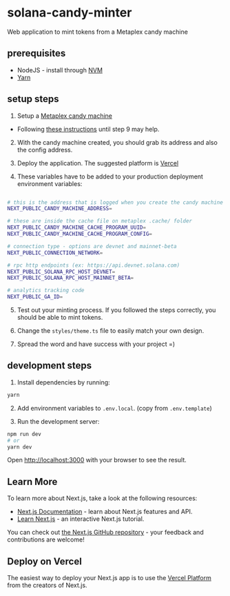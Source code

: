 # solana-candy-minter

Web application to mint tokens from a Metaplex candy machine

## prerequisites

- NodeJS - install through [NVM](https://github.com/nvm-sh/nvm)
- [Yarn](https://classic.yarnpkg.com/lang/en/docs/install/)


## setup steps

1. Setup a [Metaplex candy machine](https://github.com/metaplex-foundation/metaplex/tree/master/js/packages/cli)

- Following [these instructions](https://threadreaderapp.com/thread/1433816437525659658.html) until step 9 may help.

2. With the candy machine created, you should grab its address and also the config address.

3. Deploy the application. The suggested platform is [Vercel](https://vercel.com/new)

4. These variables have to be added to your production deployment environment variables:

```bash

# this is the address that is logged when you create the candy machine
NEXT_PUBLIC_CANDY_MACHINE_ADDRESS=

# these are inside the cache file on metaplex .cache/ folder
NEXT_PUBLIC_CANDY_MACHINE_CACHE_PROGRAM_UUID=
NEXT_PUBLIC_CANDY_MACHINE_CACHE_PROGRAM_CONFIG=

# connection type - options are devnet and mainnet-beta
NEXT_PUBLIC_CONNECTION_NETWORK=

# rpc http endpoints (ex: https://api.devnet.solana.com)
NEXT_PUBLIC_SOLANA_RPC_HOST_DEVNET=
NEXT_PUBLIC_SOLANA_RPC_HOST_MAINNET_BETA=

# analytics tracking code
NEXT_PUBLIC_GA_ID=
```

5. Test out your minting process. If you followed the steps correctly, you should be able to mint tokens.

6. Change the `styles/theme.ts` file to easily match your own design.

7. Spread the word and have success with your project =)

## development steps

1. Install dependencies by running:

```bash
yarn
```

2. Add environment variables to `.env.local`. (copy from `.env.template`)

3. Run the development server:

```bash
npm run dev
# or
yarn dev
```

Open [http://localhost:3000](http://localhost:3000) with your browser to see the result.

## Learn More

To learn more about Next.js, take a look at the following resources:

- [Next.js Documentation](https://nextjs.org/docs) - learn about Next.js features and API.
- [Learn Next.js](https://nextjs.org/learn) - an interactive Next.js tutorial.

You can check out [the Next.js GitHub repository](https://github.com/vercel/next.js/) - your feedback and contributions are welcome!

## Deploy on Vercel

The easiest way to deploy your Next.js app is to use the [Vercel Platform](https://vercel.com/new?utm_medium=default-template&filter=next.js&utm_source=create-next-app&utm_campaign=create-next-app-readme) from the creators of Next.js.
